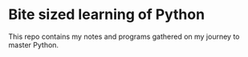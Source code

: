 # Bite sized learning of Python

This repo contains my notes and programs gathered on my journey to master Python.
